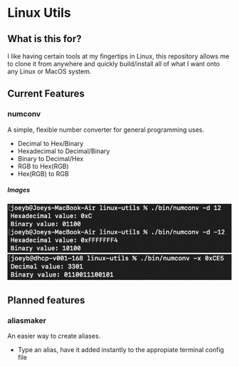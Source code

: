 <h1 style="margin: auto; text-align: left;"> Linux Utils </h1>

## What is this for?
I like having certain tools at my fingertips in Linux, this repository allows me to clone it from anywhere and quickly build/install all of what I want onto any Linux or MacOS system.


## Current Features
### numconv
A simple, flexible number converter for general programming uses.
- Decimal to Hex/Binary
- Hexadecimal to Decimal/Binary
- Binary to Decimal/Hex
- RGB to Hex(RGB)
- Hex(RGB) to RGB
##### Images
<img title="numconv-image-1" alt="numconv decimal testing" src="images/numconv-decimal-1.png">
<img title="numconv-image-2" alt="numconv hexadecimal testing" src="images/numconv-hexadecimal-1.png">


## Planned features
### aliasmaker
An easier way to create aliases.
- Type an alias, have it added instantly to the appropiate terminal config file
